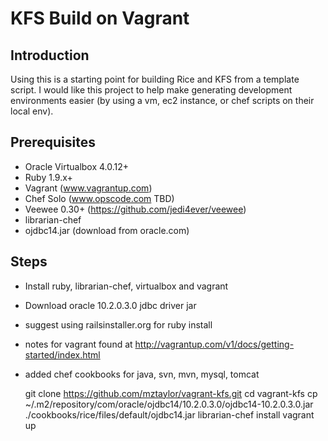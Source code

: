 KFS Build on Vagrant
====================
## Introduction
Using this is a starting point for building Rice and KFS from a template script. I would like this project to help
make generating development environments easier (by using a vm, ec2 instance, or chef scripts on their local env).

## Prerequisites 
- Oracle Virtualbox 4.0.12+
- Ruby 1.9.x+
- Vagrant (www.vagrantup.com)
- Chef Solo (www.opscode.com TBD)
- Veewee 0.30+ (https://github.com/jedi4ever/veewee)
- librarian-chef
- ojdbc14.jar (download from oracle.com)

## Steps
- Install ruby, librarian-chef, virtualbox and vagrant
- Download oracle 10.2.0.3.0 jdbc driver jar 
 - suggest using railsinstaller.org for ruby install
 - notes for vagrant found at http://vagrantup.com/v1/docs/getting-started/index.html
 - added chef cookbooks for java, svn, mvn, mysql, tomcat


    git clone https://github.com/mztaylor/vagrant-kfs.git
    cd vagrant-kfs
    cp ~/.m2/repository/com/oracle/ojdbc14/10.2.0.3.0/ojdbc14-10.2.0.3.0.jar ./cookbooks/rice/files/default/ojdbc14.jar
    librarian-chef install
    vagrant up
